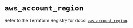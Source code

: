 # `aws_account_region`

Refer to the Terraform Registry for docs: [`aws_account_region`](https://registry.terraform.io/providers/hashicorp/aws/5.68.0/docs/resources/account_region).
